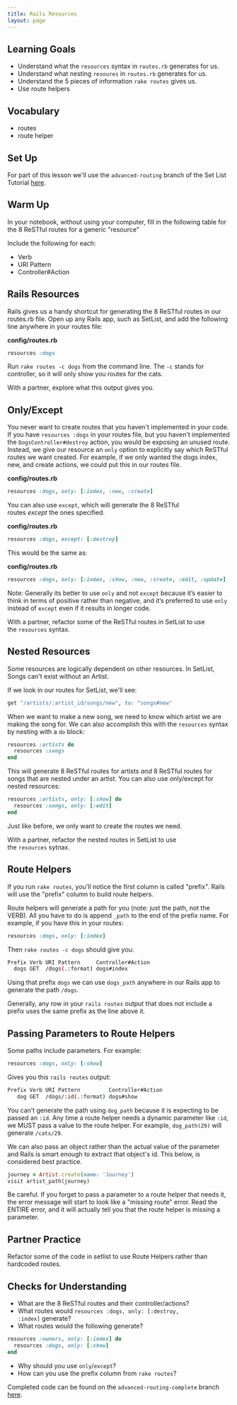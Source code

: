 ```yaml
---
title: Rails Resources
layout: page
---
```

## Learning Goals

- Understand what the `resources` syntax in `routes.rb` generates for us.
- Understand what nesting `resoures` in `routes.rb` generates for us.
- Understand the 5 pieces of information `rake routes` gives us.
- Use route helpers

## Vocabulary

- routes
- route helper

## Set Up
For part of this lesson we'll use the `advanced-routing` branch of the Set List Tutorial [here](https://github.com/turingschool-examples/set-list-7/tree/advanced-routing). 

## Warm Up

In your notebook, without using your computer, fill in the following table for the 8 ReSTful routes for a generic "resource”

Include the following for each:

- Verb
- URI Pattern
- Controller#Action

## Rails Resources

Rails gives us a handy shortcut for generating the 8 ReSTful routes in our routes.rb file. Open up any Rails app, such as SetList, and add the following line anywhere in your routes file:

**config/routes.rb**

```ruby
resources :dogs
```

Run `rake routes -c dogs` from the command line. The `-c` stands for controller, so it will only show you routes for the cats.

With a partner, explore what this output gives you.

## Only/Except

You never want to create routes that you haven't implemented in your code. If you have `resources :dogs` in your routes file, but you haven't implemented the `DogsController#destroy` action, you would be exposing an unused route. Instead, we give our resource an `only` option to explicitly say which ReSTful routes we want created. For example, if we only wanted the dogs index, new, and create actions, we could put this in our routes file.

**config/routes.rb**

```ruby
resources :dogs, only: [:index, :new, :create]
```

You can also use `except`, which will generate the 8 ReSTful routes *except* the ones specified.

**config/routes.rb**

```ruby
resources :dogs, except: [:destroy]
```

This would be the same as:

**config/routes.rb**

```ruby
resources :dogs, only: [:index, :show, :new, :create, :edit, :update]
```

Note: Generally its better to use `only` and not `except` because it’s easier to think in terms of positive rather than negative, and it’s preferred to use `only` instead of `except` even if it results in longer code.

With a partner, refactor some of the ReSTful routes in SetList to use the `resources` syntax.

## Nested Resources

Some resources are logically dependent on other resources. In SetList, Songs can't exist without an Artist.

If we look in our routes for SetList, we'll see:

```ruby
get "/artists/:artist_id/songs/new", to: "songs#new"
```

When we want to make a new song, we need to know which artist we are making the song for. We can also accomplish this with the `resources` syntax by nesting with a `do` block:

```ruby
resources :artists do
  resources :songs
end
```

This will generate 8 ReSTful routes for artists *and* 8 ReSTful routes for songs that are nested under an artist. You can also use only/except for nested resources:

```ruby
resources :artists, only: [:show] do
  resources :songs, only: [:edit]
end
```

Just like before, we only want to create the routes we need.

With a partner, refactor the nested routes in SetList to use the `resources` sytnax.

## Route Helpers

If you run `rake routes`, you'll notice the first column is called "prefix". Rails will use the "prefix" column to build route helpers.

Route helpers will generate a path for you (note: just the path, not the VERB). All you have to do is append `_path` to the end of the prefix name. For example, if you have this in your routes:

```ruby
resources :dogs, only: [:index]
```

Then `rake routes -c dogs` should give you:

```bash
Prefix Verb URI Pattern     Controller#Action
  dogs GET  /dogs(.:format) dogs#index
```

Using that prefix `dogs` we can use `dogs_path` anywhere in our Rails app to generate the path `/dogs`.

Generally, any row in your `rails routes` output that does not include a prefix uses the same prefix as the line above it.

## Passing Parameters to Route Helpers

Some paths include parameters. For example:

```ruby
resources :dogs, only: [:show]
```

Gives you this `rails routes` output:

```bash
Prefix Verb URI Pattern         Controller#Action
   dog GET  /dogs/:id(.:format) dogs#show
```

You can’t generate the path using `dog_path`  because it is expecting to be passed an `:id`. Any time a route helper needs a dynamic parameter like `:id`, we MUST pass a value to the route helper. For example, `dog_path(29)` will generate `/cats/29`.

We can also pass an object rather than the actual value of the parameter and Rails is smart enough to extract that object's id. This below, is considered best practice.

```ruby
journey = Artist.create(name: 'Journey')
visit artist_path(journey)
```

Be careful. If you forget to pass a parameter to a route helper that needs it, the error message will start to look like a "missing route" error. Read the ENTIRE error, and it will actually tell you that the route helper is missing a parameter.

## Partner Practice

Refactor some of the code in setlist to use Route Helpers rather than hardcoded routes.

## Checks for Understanding

- What are the 8 ReSTful routes and their controller/actions?
- What routes would `resources :dogs, only: [:destroy, :index]` generate?
- What routes would the following generate?

```ruby
resources :owners, only: [:index] do
  resources :dogs, only: [:show]
end
```

- Why should you use `only`/`except`?
- How can you use the prefix column from `rake routes`?



Completed code can be found on the `advanced-routing-complete` branch [here](https://github.com/turingschool-examples/set-list-7/tree/advanced-routing-complete).
